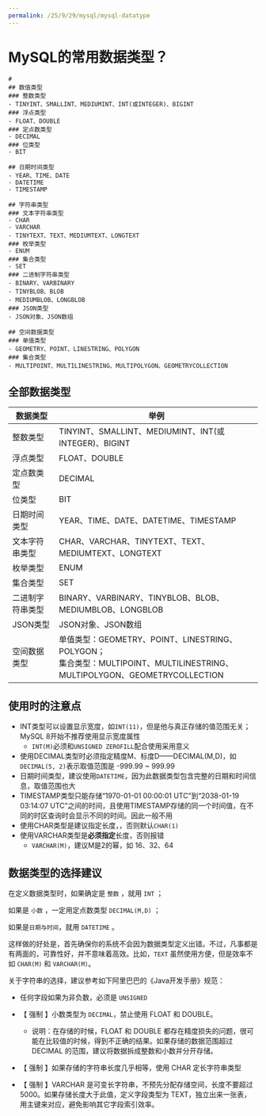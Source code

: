 ```yaml
---
permalink: /25/9/29/mysql/mysql-datatype
---
```


# MySQL的常用数据类型？

```markmap
# 
## 数值类型
### 整数类型 
- TINYINT、SMALLINT、MEDIUMINT、INT(或INTEGER)、BIGINT
### 浮点类型
- FLOAT、DOUBLE
### 定点数类型
- DECIMAL
### 位类型
- BIT

## 日期时间类型
- YEAR、TIME、DATE
- DATETIME
- TIMESTAMP

## 字符串类型
### 文本字符串类型
- CHAR
- VARCHAR
- TINYTEXT、TEXT、MEDIUMTEXT、LONGTEXT
### 枚举类型
- ENUM
### 集合类型
- SET
### 二进制字符串类型
- BINARY、VARBINARY
- TINYBLOB、BLOB
- MEDIUMBLOB、LONGBLOB
### JSON类型
- JSON对象、JSON数组

## 空间数据类型
### 单值类型
- GEOMETRY、POINT、LINESTRING、POLYGON
### 集合类型
- MULTIPOINT、MULTILINESTRING、MULTIPOLYGON、GEOMETRYCOLLECTION
```

## 全部数据类型

| 数据类型 | 举例 |
| -------- | ---- |
| 整数类型 | TINYINT、SMALLINT、MEDIUMINT、INT(或INTEGER)、BIGINT |
| 浮点类型 | FLOAT、DOUBLE |
| 定点数类型 | DECIMAL |
| 位类型 | BIT |
| 日期时间类型 | YEAR、TIME、DATE、DATETIME、TIMESTAMP |
| 文本字符串类型 | CHAR、VARCHAR、TINYTEXT、TEXT、MEDIUMTEXT、LONGTEXT |
| 枚举类型 | ENUM |
| 集合类型 | SET |
| 二进制字符串类型 | BINARY、VARBINARY、TINYBLOB、BLOB、MEDIUMBLOB、LONGBLOB |
| JSON类型 | JSON对象、JSON数组 |
| 空间数据类型 | 单值类型：GEOMETRY、POINT、LINESTRING、POLYGON；<br>集合类型：MULTIPOINT、MULTILINESTRING、MULTIPOLYGON、GEOMETRYCOLLECTION |


## 使用时的注意点

- INT类型可以设置显示宽度，如`INT(11)`，但是他与真正存储的值范围无关；MySQL 8开始不推荐使用显示宽度属性
  - `INT(M)`必须和`UNSIGNED ZEROFILL`配合使用采用意义
- 使用DECIMAL类型时必须指定精度M、标度D——DECIMAL(M,D)，如`DECIMAL(5, 2)`表示取值范围是 -999.99 ~ 999.99
- 日期时间类型，建议使用`DATETIME`，因为此数据类型包含完整的日期和时间信息，取值范围也大
- TIMESTAMP类型只能存储“1970-01-01 00:00:01 UTC”到“2038-01-19 03:14:07 UTC”之间的时间，且使用TIMESTAMP存储的同一个时间值，在不同的时区查询时会显示不同的时间。因此一般不用
- 使用CHAR类型是建议指定长度，，否则默认`CHAR(1)`
- 使用VARCHAR类型是**必须指定**长度，否则报错
  -  `VARCHAR(M)`，建议M是2的幂，如 16、32、64


## 数据类型的选择建议

在定义数据类型时，如果确定是 `整数` ，就用 `INT` ；

如果是 `小数` ，一定用定点数类型 `DECIMAL(M,D)` ；

如果是`日期与时间`，就用 `DATETIME` 。

这样做的好处是，首先确保你的系统不会因为数据类型定义出错。不过，凡事都是有两面的，可靠性好，并不意味着高效。比如，`TEXT` 虽然使用方便，但是效率不如 `CHAR(M)` 和 `VARCHAR(M)`。

关于字符串的选择，建议参考如下阿里巴巴的《Java开发手册》规范：

- 任何字段如果为非负数，必须是 `UNSIGNED` 
- 【 强制 】小数类型为 `DECIMAL`，禁止使用 FLOAT 和 DOUBLE。
    - 说明：在存储的时候，FLOAT 和 DOUBLE 都存在精度损失的问题，很可能在比较值的时候，得到不正确的结果。如果存储的数据范围超过 DECIMAL 的范围，建议将数据拆成整数和小数并分开存储。

- 【 强制 】如果存储的字符串长度几乎相等，使用 CHAR 定长字符串类型
- 【 强制 】VARCHAR 是可变长字符串，不预先分配存储空间，长度不要超过 5000。如果存储长度大于此值，定义字段类型为 TEXT，独立出来一张表，用主键来对应，避免影响其它字段索引效率。



